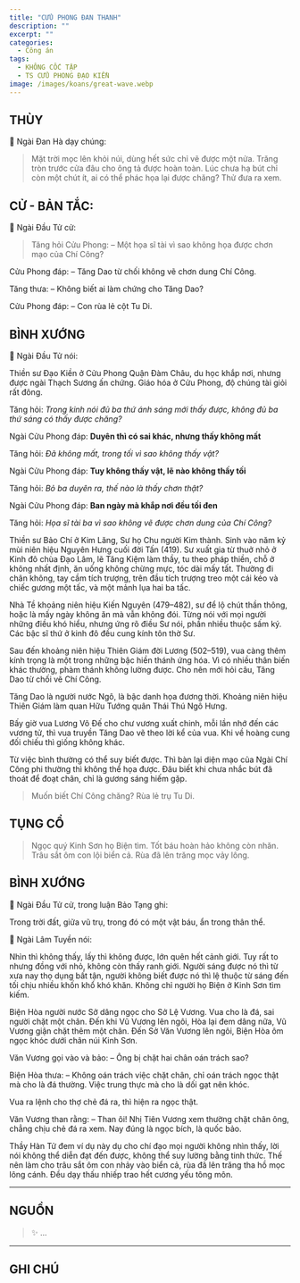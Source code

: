 ```yaml
---
title: "CỬU PHONG ĐAN THANH"
description: ""
excerpt: ""
categories:
  - Công án
tags:
  - KHÔNG CỐC TẬP
  - TS CỬU PHONG ÐẠO KIỀN
image: /images/koans/great-wave.webp
---
```


## THÙY

📢 Ngài Đan Hà dạy chúng:

> Mặt trời mọc lên khỏi núi, dùng hết sức chỉ vẽ được một nửa.
Trăng tròn trước cửa đâu cho ông tả được hoàn toàn.
Lúc chưa hạ bút chỉ còn một chút ít, ai có thể phác họa lại được chăng?
Thử đưa ra xem.

## CỬ - BẢN TẮC:

📢 Ngài Đầu Tử cử:

> Tăng hỏi Cửu Phong:
– Một họa sĩ tài vì sao không họa được chơn mạo của Chí Công?

Cửu Phong đáp:
– Tăng Dao từ chối không vẽ chơn dung Chí Công.

Tăng thưa:
– Không biết ai làm chứng cho Tăng Dao?

Cửu Phong đáp:
– Con rùa lẻ cột Tu Di.

## BÌNH XƯỚNG

📢 Ngài Đầu Tử nói:

Thiền sư Đạo Kiền ở Cửu Phong Quận Đàm Châu, du học khắp nơi, nhưng được ngài Thạch Sương ấn chứng. 
Giáo hóa ở Cửu Phong, độ chúng tài giỏi rất đông.

Tăng hỏi: _Trong kinh nói đủ ba thứ ánh sáng mới thấy được, không đủ ba thứ sáng có thấy được chăng?_

Ngài Cửu Phong đáp: **Duyên thì có sai khác, nhưng thấy không mất**

Tăng hỏi: _Đã không mất, trong tối vì sao không thấy vật?_

Ngài Cửu Phong đáp: **Tuy không thấy vật, lẽ nào không thấy tối**

Tăng hỏi: _Bỏ ba duyên ra, thế nào là thấy chơn thật?_

Ngài Cửu Phong đáp: **Ban ngày mà khắp nơi đều tối đen**

Tăng hỏi: _Họa sĩ tài ba vì sao không vẽ được chơn dung của Chí Công?_

Thiền sư Bảo Chí ở Kim Lăng, Sư họ Chu người Kim thành. 
Sinh vào năm kỷ mùi niên hiệu Nguyên Hưng cuối đời Tấn (419). 
Sư xuất gia từ thuở nhỏ ở Kinh đô chùa Đạo Lâm, lẽ Tăng Kiệm làm thầy, tu theo pháp thiền, chỗ ở không nhất định, ăn uống không chừng mực, tóc dài mấy tất. 
Thường đi chân không, tay cầm tích trượng, trên đầu tích trượng treo một cái kéo và chiếc gương một tấc, và một mảnh lụa hai ba tấc.

Nhà Tề khoảng niên hiệu Kiến Nguyên (479–482), sư để lộ chút thần thông, hoặc là mấy ngày không ăn mà vẫn không đói. 
Từng nói với mọi người những điều khó hiểu, nhưng ứng rõ điều Sư nói, phần nhiều thuộc sấm ký. Các bậc sĩ thứ ở kinh đô đều cung kính tôn thờ Sư.

Sau đến khoảng niên hiệu Thiên Giám đời Lương (502–519), vua càng thêm kính trọng là một trong những bậc hiền thánh ứng hóa. 
Vì có nhiều thân biến khác thường, phàm thánh không lường được. Cho nên mới hỏi câu, Tăng Dao từ chối vẽ Chí Công.

Tăng Dao là người nước Ngô, là bậc danh họa đương thời. 
Khoảng niên hiệu Thiên Giám làm quan Hữu Tướng quân Thái Thú Ngô Hưng.

Bấy giờ vua Lương Võ Đế cho chư vương xuất chinh, mỗi lần nhớ đến các vương tử, thì vua truyền Tăng Dao vẽ theo lời kể của vua.
Khi về hoàng cung đối chiếu thì giống không khác. 

Từ việc bình thường có thể suy biết được. 
Thì bàn lại diện mạo của Ngài Chí Công phi thường thì không thể họa được.
Đâu biết khi chưa nhắc bút đã thoát để đoạt chân, chỉ là gương sáng hiếm gặp.

> Muốn biết Chí Công chăng? Rùa lẻ trụ Tu Di.

## TỤNG CỔ

> Ngọc quý Kinh Sơn họ Biện tìm.
Tốt báu hoàn hảo không còn nhăn.
Trâu sắt ôm con lội biển cả.
Rùa đã lên trăng mọc vảy lông.

## BÌNH XƯỚNG

📢 Ngài Đầu Tử cử, trong luận Bảo Tạng ghi:

Trong trời đất, giữa vũ trụ, trong đó có một vật báu, ẩn trong thân thể.

📢 Ngài Lâm Tuyền nói:

Nhìn thì không thấy, lấy thì không được, lớn quên hết cảnh giới. Tuy rất to nhưng đồng với nhỏ, không còn thấy ranh giới. Người sáng được nó thì từ xưa nay thọ dụng bất tận, người không biết được nó thì lệ thuộc từ sáng đến tối chịu nhiều khốn khổ khó khăn. Không chỉ người họ Biện ở Kinh Sơn tìm kiếm.

Biện Hòa người nước Sở dâng ngọc cho Sở Lệ Vương. Vua cho là đá, sai người chặt một chân.
Đến khi Vũ Vương lên ngôi, Hòa lại đem dâng nữa, Vũ Vương giận chặt thêm một chân.
Đến Sở Văn Vương lên ngôi, Biện Hòa ôm ngọc khóc dưới chân núi Kinh Sơn.

Văn Vương gọi vào và bảo:
– Ông bị chặt hai chân oán trách sao?

Biện Hòa thưa:
– Không oán trách việc chặt chân, chỉ oán trách ngọc thật mà cho là đá thường. Việc trung thực mà cho là dối gạt nên khóc.

Vua ra lệnh cho thợ chẻ đá ra, thì hiện ra ngọc thật.

Văn Vương than rằng:
– Than ôi! Nhị Tiên Vương xem thường chặt chân ông, chẳng chịu chẻ đá ra xem. Nay đúng là ngọc bích, là quốc bảo.

Thầy Hàn Tử đem ví dụ này dụ cho chí đạo mọi người không nhìn thấy, lời nói không thể diễn đạt đến được, không thể suy lường bằng tinh thức. Thế nên làm cho trâu sắt ôm con nhảy vào biển cả, rùa đã lên trăng tha hồ mọc lông cánh. Đều dạy thấu nhiếp trao hết cương yếu tông môn.

<hr class="blog-rule" />

## NGUỒN

> ✨ ...

<hr class="blog-rule" />

## GHI CHÚ

[^1]: ⭐️ <a href="/masters/Jiufeng-Daoqian" target="_blank">🔗 TS CỬU PHONG ĐẠO KIỀN</a>
